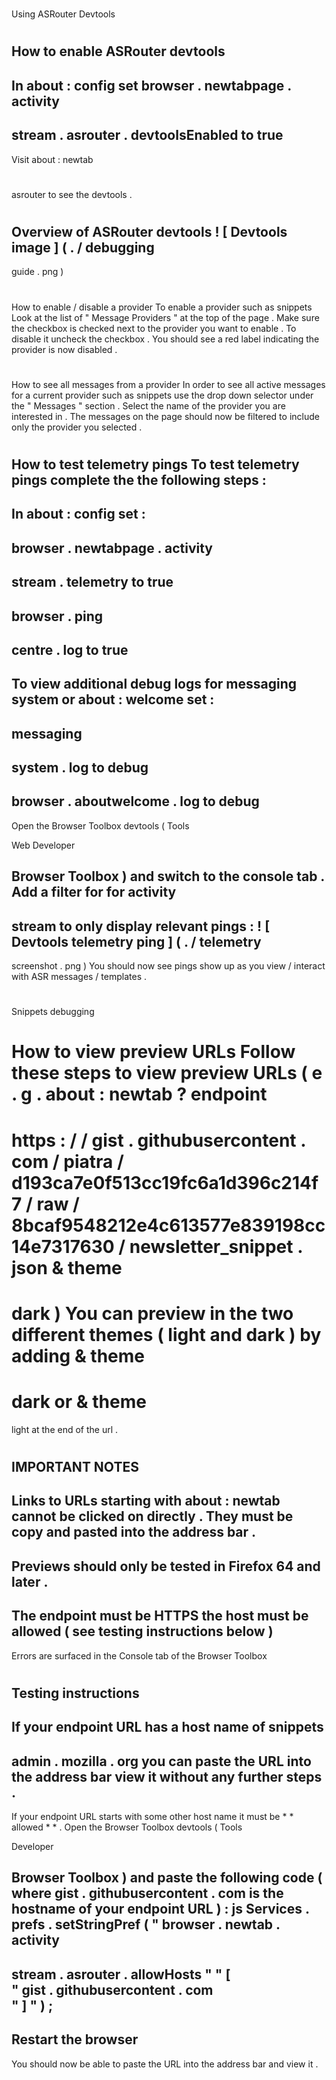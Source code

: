 #
Using
ASRouter
Devtools
#
#
How
to
enable
ASRouter
devtools
-
In
about
:
config
set
browser
.
newtabpage
.
activity
-
stream
.
asrouter
.
devtoolsEnabled
to
true
-
Visit
about
:
newtab
#
asrouter
to
see
the
devtools
.
#
#
Overview
of
ASRouter
devtools
!
[
Devtools
image
]
(
.
/
debugging
-
guide
.
png
)
#
#
How
to
enable
/
disable
a
provider
To
enable
a
provider
such
as
snippets
Look
at
the
list
of
"
Message
Providers
"
at
the
top
of
the
page
.
Make
sure
the
checkbox
is
checked
next
to
the
provider
you
want
to
enable
.
To
disable
it
uncheck
the
checkbox
.
You
should
see
a
red
label
indicating
the
provider
is
now
disabled
.
#
#
How
to
see
all
messages
from
a
provider
In
order
to
see
all
active
messages
for
a
current
provider
such
as
snippets
use
the
drop
down
selector
under
the
"
Messages
"
section
.
Select
the
name
of
the
provider
you
are
interested
in
.
The
messages
on
the
page
should
now
be
filtered
to
include
only
the
provider
you
selected
.
#
#
How
to
test
telemetry
pings
To
test
telemetry
pings
complete
the
the
following
steps
:
-
In
about
:
config
set
:
-
browser
.
newtabpage
.
activity
-
stream
.
telemetry
to
true
-
browser
.
ping
-
centre
.
log
to
true
-
To
view
additional
debug
logs
for
messaging
system
or
about
:
welcome
set
:
-
messaging
-
system
.
log
to
debug
-
browser
.
aboutwelcome
.
log
to
debug
-
Open
the
Browser
Toolbox
devtools
(
Tools
>
Web
Developer
>
Browser
Toolbox
)
and
switch
to
the
console
tab
.
Add
a
filter
for
for
activity
-
stream
to
only
display
relevant
pings
:
!
[
Devtools
telemetry
ping
]
(
.
/
telemetry
-
screenshot
.
png
)
You
should
now
see
pings
show
up
as
you
view
/
interact
with
ASR
messages
/
templates
.
#
#
Snippets
debugging
#
#
#
How
to
view
preview
URLs
Follow
these
steps
to
view
preview
URLs
(
e
.
g
.
about
:
newtab
?
endpoint
=
https
:
/
/
gist
.
githubusercontent
.
com
/
piatra
/
d193ca7e0f513cc19fc6a1d396c214f7
/
raw
/
8bcaf9548212e4c613577e839198cc14e7317630
/
newsletter_snippet
.
json
&
theme
=
dark
)
You
can
preview
in
the
two
different
themes
(
light
and
dark
)
by
adding
&
theme
=
dark
or
&
theme
=
light
at
the
end
of
the
url
.
#
#
#
#
IMPORTANT
NOTES
-
Links
to
URLs
starting
with
about
:
newtab
cannot
be
clicked
on
directly
.
They
must
be
copy
and
pasted
into
the
address
bar
.
-
Previews
should
only
be
tested
in
Firefox
64
and
later
.
-
The
endpoint
must
be
HTTPS
the
host
must
be
allowed
(
see
testing
instructions
below
)
-
Errors
are
surfaced
in
the
Console
tab
of
the
Browser
Toolbox
#
#
#
#
Testing
instructions
-
If
your
endpoint
URL
has
a
host
name
of
snippets
-
admin
.
mozilla
.
org
you
can
paste
the
URL
into
the
address
bar
view
it
without
any
further
steps
.
-
If
your
endpoint
URL
starts
with
some
other
host
name
it
must
be
*
*
allowed
*
*
.
Open
the
Browser
Toolbox
devtools
(
Tools
>
Developer
>
Browser
Toolbox
)
and
paste
the
following
code
(
where
gist
.
githubusercontent
.
com
is
the
hostname
of
your
endpoint
URL
)
:
js
Services
.
prefs
.
setStringPref
(
"
browser
.
newtab
.
activity
-
stream
.
asrouter
.
allowHosts
"
"
[
\
"
gist
.
githubusercontent
.
com
\
"
]
"
)
;
-
Restart
the
browser
-
You
should
now
be
able
to
paste
the
URL
into
the
address
bar
and
view
it
.
